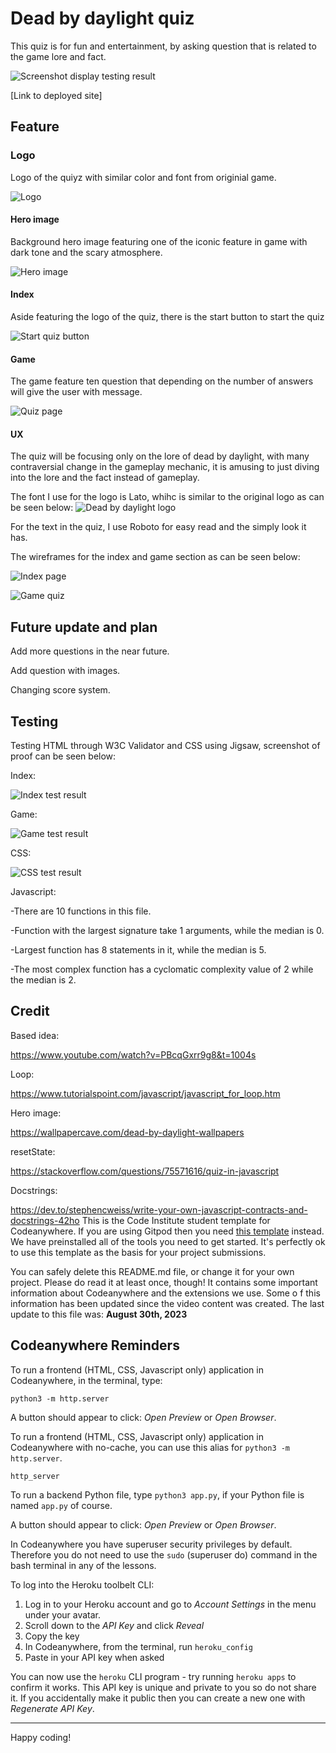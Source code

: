 # Dead by daylight quiz

This quiz is for fun and entertainment, by asking question that is related to the game lore and fact.

![Screenshot display testing result]()

[Link to deployed site]

## Feature

### Logo

Logo of the quiyz with similar color and font from originial game.

![Logo]()

#### Hero image

Background hero image featuring one of the iconic feature in game with dark tone and the scary atmosphere.

![Hero image]()

#### Index

Aside featuring the logo of the quiz, there is the start button to start the quiz

![Start quiz button]()

#### Game

The game feature ten question that depending on the number of answers will give the user with message.

![Quiz page]()

#### UX

The quiz will be focusing only on the lore of dead by daylight, with many contraversial change in the gameplay mechanic, it is amusing to just diving into the lore and the fact instead of gameplay.

The font I use for the logo is Lato, whihc is similar to the original logo as can be seen below:
![Dead by daylight logo]()

For the text in the quiz, I use Roboto for easy read and the simply look it has.

The wireframes for the index and game section as can be seen below:

![Index page]()

![Game quiz]()

## Future update and plan

Add more questions in the near future.

Add question with images.

Changing score system.

## Testing

Testing HTML through W3C Validator and CSS using Jigsaw, screenshot of proof can be seen below:

Index:

![Index test result](assets/screenshots/)

Game:

![Game test result](assets/screenshots/)

CSS:

![CSS test result](assets/screenshots/)

Javascript:

-There are 10 functions in this file.

-Function with the largest signature take 1 arguments, while the median is 0.

-Largest function has 8 statements in it, while the median is 5.

-The most complex function has a cyclomatic complexity value of 2 while the median is 2.

## Credit

Based idea:

https://www.youtube.com/watch?v=PBcqGxrr9g8&t=1004s

Loop:

https://www.tutorialspoint.com/javascript/javascript_for_loop.htm

Hero image:

https://wallpapercave.com/dead-by-daylight-wallpapers

resetState:

https://stackoverflow.com/questions/75571616/quiz-in-javascript

Docstrings:

https://dev.to/stephencweiss/write-your-own-javascript-contracts-and-docstrings-42ho
This is the Code Institute student template for Codeanywhere. If you are using Gitpod then you need [this template](https://github.com/Code-Institute-Org/gitpod-full-template) instead.  We have preinstalled all of the tools you need to get started. It's perfectly ok to use this template as the basis for your project submissions.

You can safely delete this README.md file, or change it for your own project. Please do read it at least once, though! It contains some important information about Codeanywhere and the extensions we use. Some o
f this information has been updated since the video content was created. The last update to this file was: **August 30th, 2023**

## Codeanywhere Reminders

To run a frontend (HTML, CSS, Javascript only) application in Codeanywhere, in the terminal, type:

`python3 -m http.server`

A button should appear to click: _Open Preview_ or _Open Browser_.

To run a frontend (HTML, CSS, Javascript only) application in Codeanywhere with no-cache, you can use this alias for `python3 -m http.server`.

`http_server`

To run a backend Python file, type `python3 app.py`, if your Python file is named `app.py` of course.

A button should appear to click: _Open Preview_ or _Open Browser_.

In Codeanywhere you have superuser security privileges by default. Therefore you do not need to use the `sudo` (superuser do) command in the bash terminal in any of the lessons.

To log into the Heroku toolbelt CLI:

1. Log in to your Heroku account and go to _Account Settings_ in the menu under your avatar.
2. Scroll down to the _API Key_ and click _Reveal_
3. Copy the key
4. In Codeanywhere, from the terminal, run `heroku_config`
5. Paste in your API key when asked

You can now use the `heroku` CLI program - try running `heroku apps` to confirm it works. This API key is unique and private to you so do not share it. If you accidentally make it public then you can create a new one with _Regenerate API Key_.

---

Happy coding!
